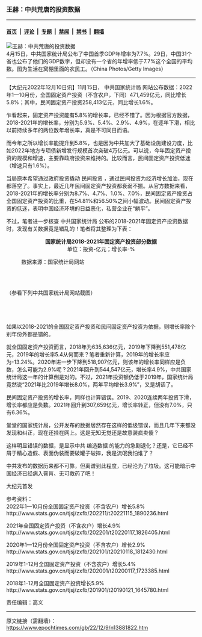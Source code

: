 ### 王赫：中共荒唐的投资数据

---

#### [首页](../../../..?n13881822) &nbsp;|&nbsp; [评论](../../../../../epoch-comment?n13881822) &nbsp;|&nbsp; [专题](../../../../../epoch-special?n13881822) &nbsp;|&nbsp; [禁闻](../../../../../epoch-news?n13881822) &nbsp;|&nbsp; [禁书](../../../../../books?n13881822) &nbsp;|&nbsp; [翻墙](https://github.com/gfw-breaker/nogfw/blob/master/README.md?n13881822)


<div><img alt="王赫：中共荒唐的投资数据" class="attachment-djy_600_400 size-djy_600_400 wp-post-image" src="https://i.epochtimes.com/assets/uploads/2013/05/1102151509242419.jpg"/>
<div class="caption">
 4月15日，中共国家统计局公布了中国首季GDP年增率为7.7%。29日，中国31个省也公布了他们的GDP数字，但却没有一个省的年增率低于7.7%这个全国的平均数。图为生活在窝棚里面的农民工。（China Photos/Getty Images）
</div></div><hr/><div class="post_content" id="artbody" itemprop="articleBody">
 <!-- article content begin -->
 <p>
  【大纪元2022年12月10日讯】11月15日，
  <ok href="https://www.epochtimes.com/gb/tag/%E4%B8%AD%E5%85%B1%E5%9B%BD%E5%AE%B6%E7%BB%9F%E8%AE%A1%E5%B1%80.html">
   中共国家统计局
  </ok>
  网站公布数据：2022年1—10月份，全国固定资产投资（不含农户，下同）471,459亿元，同比增长5.8%；其中，民间固定资产投资258,413亿元，同比增长1.6%。
 </p>
 <p>
  乍看起来，固定资产投资能有5.8%的增长率，已经不错了。因为根据官方数据，2018-2021年的增长率，分别为5.9%、5.4%、2.9%、4.9%，在逐年下滑，相比以前持续多年的两位数年增长率，真是不可同日而语。
 </p>
 <p>
  而今年之所以增长率能提升到5.8%，也是因为中共加大了基础设施建设力度，比如2022年地方专项债新增发行规模首次突破4万亿元。可以说，今年固定资产投资的规模和增速，主要靠政府投资来维持的。比较而言，民间固定资产投资低迷（增速只有1.6%）。
 </p>
 <p>
  当局原本希望通过政府投资撬动
  <ok href="https://www.epochtimes.com/gb/tag/%E6%B0%91%E9%97%B4%E6%8A%95%E8%B5%84.html">
   民间投资
  </ok>
  ，通过民间投资为经济增长加油，现在都落空了。事实上，最近几年民间固定资产投资都衰弱不振。从官方数据来看，2018-2021年的增长率分别为8.7%、4.7%、1.0%、7.0%，民间固定资产投资占全国固定资产投资的比重，在54.81%和56.50%之间小幅波动。民间固定资产投资的低迷，表明中国经济环境的日益恶化，私营企业在“躺平”。
 </p>
 <p>
  不过，笔者进一步核查
  <ok href="https://www.epochtimes.com/gb/tag/%E4%B8%AD%E5%85%B1%E5%9B%BD%E5%AE%B6%E7%BB%9F%E8%AE%A1%E5%B1%80.html">
   中共国家统计局
  </ok>
  公布的2018-2021年固定资产投资数据时，发现有关数据竟是错乱的！笔者将其整理为下表：
 </p>
 <p style="text-align: center;">
  <strong>
   国家统计局2018-2021年固定资产投资部分数据
  </strong>
  <br/>
  单位：投资-亿元；增长率-%
 </p>
 <figure aria-describedby="caption-attachment-13881943" class="wp-caption aligncenter" id="attachment_13881943" style="width: 609px">
  <ok href="https://i.epochtimes.com/assets/uploads/2022/12/id13881943-Tongjiju_alldata.jpg" target="_blank">
   <img alt="" class="wp-image-13881943" src="https://i.epochtimes.com/assets/uploads/2022/12/id13881943-Tongjiju_alldata.jpg"/>
  </ok>
  <br/><figcaption class="wp-caption-text" id="caption-attachment-13881943">
   数据来源：国家统计局网站
  </figcaption><br/>
 </figure><br/>
 <p>
  （参看下列中共国家统计局网站截图）
 </p>
 <p>
  <ok href="https://i.epochtimes.com/assets/uploads/2022/12/id13881944-Tongjiju_2018data.jpg">
   <img alt="" class="size-large wp-image-13881944" src="https://i.epochtimes.com/assets/uploads/2022/12/id13881944-Tongjiju_2018data-600x349.jpg"/>
  </ok>
 </p>
 <p>
  <ok href="https://i.epochtimes.com/assets/uploads/2022/12/id13881946-Tongjiju_20219data.jpg">
   <img alt="" class="size-large wp-image-13881946" src="https://i.epochtimes.com/assets/uploads/2022/12/id13881946-Tongjiju_20219data-600x305.jpg"/>
  </ok>
 </p>
 <p>
  <ok href="https://i.epochtimes.com/assets/uploads/2022/12/id13881947-Tongjiju_2020data.jpg">
   <img alt="" class="size-large wp-image-13881947" src="https://i.epochtimes.com/assets/uploads/2022/12/id13881947-Tongjiju_2020data-600x346.jpg"/>
  </ok>
 </p>
 <p>
  <ok href="https://i.epochtimes.com/assets/uploads/2022/12/id13881949-Tongjiju_2021data.jpg">
   <img alt="" class="size-large wp-image-13881949" src="https://i.epochtimes.com/assets/uploads/2022/12/id13881949-Tongjiju_2021data-600x341.jpg"/>
  </ok>
 </p>
 <p>
  如果以2018-2021的全国固定资产投资和民间固定资产投资为依据，则增长率除个别年份外都是错的。
 </p>
 <p>
  就全国固定资产投资而言，2018年为635,636亿元，2019年下降到551,478亿元，2019年的增长率5.4从何而来？笔者重新计算，2019年的增长率应为-13.24%。2020年进一步下降到518,907亿元，则该年的增长率同样应是负数，怎么可能为2.9%呢？2021年回升到544,547亿元，增长率4.9%，中共国家统计局这一年的计算倒是对的。不过，2021年投资额仍低于2019年，国家统计局竟然说“2021年比2019年增长8.0%，两年平均增长3.9%”，又是胡话了。
 </p>
 <p>
  民间固定资产投资的增长率，同样也计算错误。2019、2020连续两年投资下滑，增长率都应是负数。2021年回升到307,659亿元，增长率转正，但没有7.0%，只有6.36%。
 </p>
 <p>
  堂堂的国家统计局，公开发布的数据居然存在这样的低级错误，而且几年下来都没发现和纠正，现在还挂在网上。这是无知无觉还是故意装疯卖傻？
 </p>
 <p>
  这样明显错误的数据，是显示中共
  <ok href="https://www.epochtimes.com/gb/tag/%E7%BC%96%E9%80%A0%E6%95%B0%E6%8D%AE.html">
   编造数据
  </ok>
  的能力的急剧退化？还是，它已经不屑于精心造假、表面伪装而要破罐子破摔，我是流氓我怕谁了？
 </p>
 <p>
  中共发布的数据历来都不可靠，但离谱到此程度，已经沦为了垃圾。这可能暗示中国经济已经病入膏肓、无可救药了吧！
 </p>
 <p>
  大纪元首发
 </p>
 <p>
  参考资料：
  <br/>
  2022年1—10月份全国固定资产投资（不含农户）增长5.8%
  <br/>
  <ok href="http://www.stats.gov.cn/tjsj/zxfb/202211/t20221115_1890236.html">
   http://www.stats.gov.cn/tjsj/zxfb/202211/t20221115_1890236.html
  </ok>
 </p>
 <p>
  2021年全国固定资产投资（不含农户）增长4.9%
  <br/>
  <ok href="http://www.stats.gov.cn/tjsj/zxfb/202201/t20220117_1826405.html">
   http://www.stats.gov.cn/tjsj/zxfb/202201/t20220117_1826405.html
  </ok>
 </p>
 <p>
  2020年1—12月份全国固定资产投资（不含农户）增长2.9%
  <br/>
  <ok href="http://www.stats.gov.cn/tjsj/zxfb/202101/t20210118_1812430.html">
   http://www.stats.gov.cn/tjsj/zxfb/202101/t20210118_1812430.html
  </ok>
 </p>
 <p>
  2019年1-12月全国固定资产投资（不含农户）增长5.4%
  <br/>
  <ok href="http://www.stats.gov.cn/tjsj/zxfb/202001/t20200117_1723385.html">
   http://www.stats.gov.cn/tjsj/zxfb/202001/t20200117_1723385.html
  </ok>
 </p>
 <p>
  2018年1-12月全国固定资产投资增长5.9%
  <br/>
  <ok href="http://www.stats.gov.cn/tjsj/zxfb/201901/t20190121_1645780.html">
   http://www.stats.gov.cn/tjsj/zxfb/201901/t20190121_1645780.html
  </ok>
 </p>
 <p>
  责任编辑：高义
 </p>
 <!-- article content end -->
 <div id="below_article_ad">
 </div>
</div>


---

原文链接（需翻墙）：https://www.epochtimes.com/gb/22/12/9/n13881822.htm